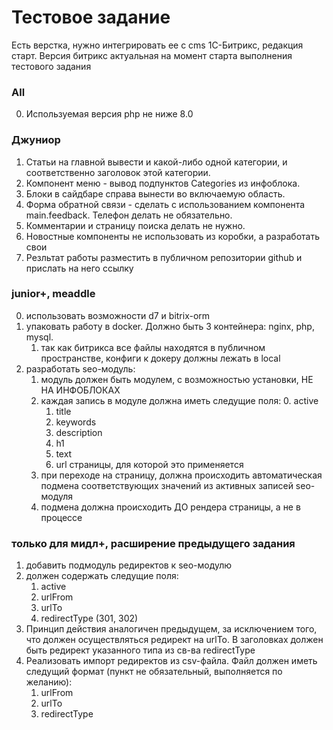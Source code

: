 # Тестовое задание
Есть верстка, нужно интегрировать ее с cms 1С-Битрикс, редакция старт. Версия битрикс актуальная на момент старта выполнения тестового задания

### All
0. Используемая версия php не ниже 8.0

### Джуниор
1. Статьи на главной вывести и какой-либо одной категории, и соответственно заголовок этой категории.
2. Компонент меню - вывод подпунктов Categories из инфоблока.
3. Блоки в сайдбаре справа вынести во включаемую область.
4. Форма обратной связи - сделать с использованием компонента main.feedback. Телефон делать не обязательно.
5. Комментарии и страницу поиска делать не нужно.
6. Новостные компоненты не использовать из коробки, а разработать свои
7. Резльтат работы разместить в публичном репозитории github и прислать на него ссылку

###  junior+, meaddle
0. использовать возможности d7 и bitrix-orm
1. упаковать работу в docker. Должно быть 3 контейнера: nginx, php, mysql.
    1. так как битрикса все файлы находятся в публичном пространстве, конфиги к докеру должны лежать в local
2. разработать seo-модуль:
    1. модуль должен быть модулем, с возможностью установки, НЕ НА ИНФОБЛОКАХ
    2. каждая запись в модуле должна иметь следущие поля:
        0. active
        1. title
        2. keywords
        3. description
        4. h1
        5. text
        6. url страницы, для которой это применяется
    3. при переходе на страницу, должна происходить автоматическая подмена соответствующих значений из активных записей seo-модуля
    4. подмена должна происходить ДО рендера страницы, а не в процессе

### только для мидл+, расширение предыдущего задания
1. добавить подмодуль редиректов к seo-модулю
2. должен содержать следущие поля:
    1. active
    2. urlFrom
    3. urlTo
    4. redirectType (301, 302)
3. Принцип действия аналогичен предыдущем, за исключением того, что должен осуществляться редирект на urlTo. В заголовках должен быть редирект указанного типа из св-ва redirectType
4. Реализовать импорт редиректов из csv-файла. Файл должен иметь следущий формат (пункт не обязательный, выполняется по желанию):
    1. urlFrom
    2. urlTo
    3. redirectType
